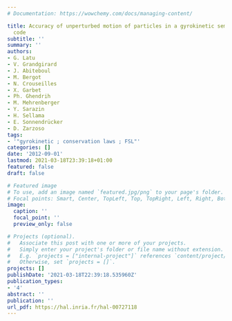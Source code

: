 ```yaml
---
# Documentation: https://wowchemy.com/docs/managing-content/

title: Accuracy of unperturbed motion of particles in a gyrokinetic semi-Lagrangian
  code
subtitle: ''
summary: ''
authors:
- G. Latu
- V. Grandgirard
- J. Abiteboul
- M. Bergot
- N. Crouseilles
- X. Garbet
- Ph. Ghendrih
- M. Mehrenberger
- Y. Sarazin
- H. Sellama
- E. Sonnendrücker
- D. Zarzoso
tags:
- '"gyrokinetic ; conservation laws ; FSL"'
categories: []
date: '2012-09-01'
lastmod: 2021-03-18T23:39:18+01:00
featured: false
draft: false

# Featured image
# To use, add an image named `featured.jpg/png` to your page's folder.
# Focal points: Smart, Center, TopLeft, Top, TopRight, Left, Right, BottomLeft, Bottom, BottomRight.
image:
  caption: ''
  focal_point: ''
  preview_only: false

# Projects (optional).
#   Associate this post with one or more of your projects.
#   Simply enter your project's folder or file name without extension.
#   E.g. `projects = ["internal-project"]` references `content/project/deep-learning/index.md`.
#   Otherwise, set `projects = []`.
projects: []
publishDate: '2021-03-18T22:39:18.535960Z'
publication_types:
- '4'
abstract: ''
publication: ''
url_pdf: https://hal.inria.fr/hal-00727118
---
```

